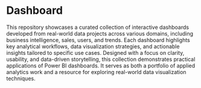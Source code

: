 # Dashboard
This repository showcases a curated collection of interactive dashboards developed from real-world data projects across various domains, including business intelligence, sales, users, and trends. Each dashboard highlights key analytical workflows, data visualization strategies, and actionable insights tailored to specific use cases. Designed with a focus on clarity, usability, and data-driven storytelling, this collection demonstrates practical applications of Power BI dashboards. It serves as both a portfolio of applied analytics work and a resource for exploring real-world data visualization techniques. 
